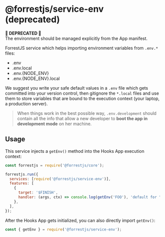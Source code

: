 # @forrestjs/service-env (deprecated)

**🚧 DEPRECATED 🚧**  
The environment should be managed explicitly from the App manifest.

ForrestJS service which helps importing environment variables from `.env.*` files:

- .env
- .env.local
- .env.{NODE_ENV}
- .env.{NODE_ENV}.local

We suggest you write your safe default values in a `.env` file which gets committed into
your version control, then gitignore the `*.local` files and use them to store variables
that are bound to the execution context (your laptop, a production server).

> When things work in the best possible way, `.env.development` should contain all the info
> that allow a new developer to **boot the app in development mode** on her machine.

## Usage

This service injects a `getEnv()` method into the Hooks App execution context:

```js
const forrestjs = require('@forrestjs/core');

forrestjs.run({
  services: [require('@forrestjs/service-env')],
  features: [
    {
      target: '$FINISH',
      handler: (args, ctx) => console.log(getEnv('FOO'), 'default for "foo"'),
    },
  ],
});
```

After the Hooks App gets initialized, you can also directly import `getEnv()`:

```js
const { getEnv } = require('@forrestjs/service-env');
```
